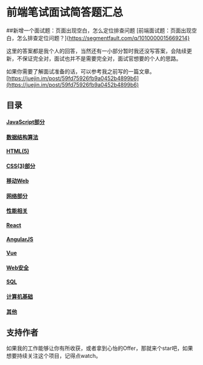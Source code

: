 # 前端笔试面试简答题汇总

##新增一个面试题：页面出现空白，怎么定位排查问题
[前端面试题：页面出现空白，怎么排查定位问题？]{https://segmentfault.com/q/1010000015669214}

这里的答案都是我个人的回答，当然还有一小部分暂时我还没写答案，会陆续更新，不保证完全对，面试也并不是需要完全对，面试官想要的个人的思路。

如果你需要了解面试准备的话，可以参考我之前写的一篇文章。[https://juejin.im/post/59fd75926fb9a0452b4899b6](https://juejin.im/post/59fd75926fb9a0452b4899b6)

## 目录
#### [JavaScript部分](docs/JavaScript.md)
#### [数据结构算法](docs/数据结构与算法.md)
#### [HTML(5)](docs/HTML.md)
#### [CSS(3)部分](docs/CSS.md)
#### [移动Web](docs/MobileWeb.md)
#### [网络部分](docs/NetWork.md)
#### [性能相关](docs/Performance.md)
#### [React](docs/React.md)
#### [AngularJS](docs/Angular.md)
#### [Vue](docs/Vue.md)
#### [Web安全](docs/WebSecurity.md)
#### [SQL](docs/SQL.md)
#### [计算机基础](docs/CS.md)
#### [其他](docs/Other.md)


## 支持作者
如果我的工作能够让你有所收获，或者拿到心怡的Offer，那就来个star吧，如果想要持续关注这个项目，记得点watch。


